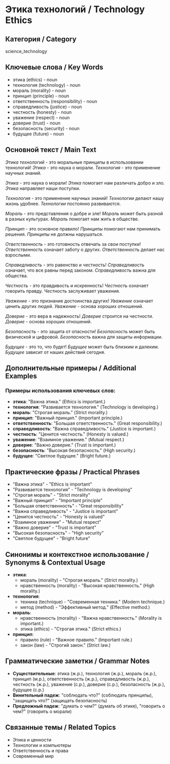 # Этика технологий / Technology Ethics

## Категория / Category
science_technology


## Ключевые слова / Key Words
- этика (ethics) - noun
- технология (technology) - noun
- мораль (morality) - noun
- принцип (principle) - noun
- ответственность (responsibility) - noun
- справедливость (justice) - noun
- честность (honesty) - noun
- уважение (respect) - noun
- доверие (trust) - noun
- безопасность (security) - noun
- будущее (future) - noun

## Основной текст / Main Text

*Этика технологий* - это моральные принципы в использовании технологий! *Этика* - это наука о морали. *Технология* - это применение научных знаний.

*Этика* - это наука о морали! *Этика* помогает нам различать добро и зло. *Этика* направляет наши поступки.

*Технология* - это применение научных знаний! *Технологии* делают нашу жизнь удобнее. *Технологии* постоянно развиваются.

*Мораль* - это представления о добре и зле! *Мораль* может быть разной в разных культурах. *Мораль* помогает нам жить в обществе.

*Принцип* - это основное правило! *Принципы* помогают нам принимать решения. *Принципы* не должны нарушаться.

*Ответственность* - это готовность отвечать за свои поступки! *Ответственность* означает заботу о других. *Ответственность* делает нас взрослыми.

*Справедливость* - это равенство и честность! *Справедливость* означает, что все равны перед законом. *Справедливость* важна для общества.

*Честность* - это правдивость и искренность! *Честность* означает говорить правду. *Честность* заслуживает уважения.

*Уважение* - это признание достоинства других! *Уважение* означает ценить других людей. *Уважение* - основа хороших отношений.

*Доверие* - это вера в надежность! *Доверие* строится на честности. *Доверие* - основа хороших отношений.

*Безопасность* - это защита от опасности! *Безопасность* может быть физической и цифровой. *Безопасность* важна для защиты информации.

*Будущее* - это то, что будет! *Будущее* может быть близким и далеким. *Будущее* зависит от наших действий сегодня.

## Дополнительные примеры / Additional Examples

### Примеры использования ключевых слов:
- **этика**: "Важна этика." (Ethics is important.)
- **технология**: "Развивается технология." (Technology is developing.)
- **мораль**: "Строгая мораль." (Strict morality.)
- **принцип**: "Важный принцип." (Important principle.)
- **ответственность**: "Большая ответственность." (Great responsibility.)
- **справедливость**: "Важна справедливость." (Justice is important.)
- **честность**: "Ценится честность." (Honesty is valued.)
- **уважение**: "Взаимное уважение." (Mutual respect.)
- **доверие**: "Важно доверие." (Trust is important.)
- **безопасность**: "Высокая безопасность." (High security.)
- **будущее**: "Светлое будущее." (Bright future.)

## Практические фразы / Practical Phrases

- "Важна этика" - "Ethics is important"
- "Развивается технология" - "Technology is developing"
- "Строгая мораль" - "Strict morality"
- "Важный принцип" - "Important principle"
- "Большая ответственность" - "Great responsibility"
- "Важна справедливость" - "Justice is important"
- "Ценится честность" - "Honesty is valued"
- "Взаимное уважение" - "Mutual respect"
- "Важно доверие" - "Trust is important"
- "Высокая безопасность" - "High security"
- "Светлое будущее" - "Bright future"

## Синонимы и контекстное использование / Synonyms & Contextual Usage

- **этика**: 
  - мораль (morality) - "Строгая мораль." (Strict morality.)
  - нравственность (morality) - "Высокая нравственность." (High morality.)
- **технология**: 
  - техника (technique) - "Современная техника." (Modern technique.)
  - метод (method) - "Эффективный метод." (Effective method.)
- **мораль**: 
  - нравственность (morality) - "Важна нравственность." (Morality is important.)
  - этика (ethics) - "Строгая этика." (Strict ethics.)
- **принцип**: 
  - правило (rule) - "Важное правило." (Important rule.)
  - закон (law) - "Строгий закон." (Strict law.)

## Грамматические заметки / Grammar Notes

- **Существительные**: этика (ж.р.), технология (ж.р.), мораль (ж.р.), принцип (м.р.), ответственность (ж.р.), справедливость (ж.р.), честность (ж.р.), уважение (с.р.), доверие (с.р.), безопасность (ж.р.), будущее (с.р.)
- **Винительный падеж**: "соблюдать что?" (соблюдать принципы), "защищать что?" (защищать безопасность)
- **Предложный падеж**: "думать о чем?" (думать об этике), "говорить о чем?" (говорить о морали)

## Связанные темы / Related Topics

- Этика и ценности
- Технологии и компьютеры
- Ответственность и права
- Современный мир
